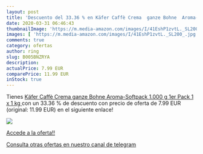 ```yaml
---
layout: post
title: 'Descuento del 33.36 % en Käfer Caffè Crema  ganze Bohne  Aroma-So'
date: 2020-03-31 06:46:43
thumbnailImage: 'https://m.media-amazon.com/images/I/41EshP1zvtL._SL200_.jpg'
images: [ 'https://m.media-amazon.com/images/I/41EshP1zvtL._SL200_.jpg' ]
comments: true
category: ofertas
author: ring
slug: B005BNZRYA
description:
actualPrice: 7.99 EUR
comparePrice: 11.99 EUR
inStock: true
---
```


Tienes [Käfer Caffè Crema  ganze Bohne  Aroma-Softpack  1.000 g  1er Pack  1 x 1 kg ](https://www.amazon.com/dp/B005BNZRYA/?tag=redken08-20) con un 33.36 % de descuento con precio de oferta de 7.99 EUR (original: 11.99 EUR) en el siguiente enlace!

[![](https://m.media-amazon.com/images/I/41EshP1zvtL._SL200_.jpg)](https://www.amazon.com/dp/B005BNZRYA/?tag=redken08-20)

[Accede a la oferta!!](https://www.amazon.com/dp/B005BNZRYA/?tag=redken08-20)

[Consulta otras ofertas en nuestro canal de telegram](https://t.me/s/ofertas25)
